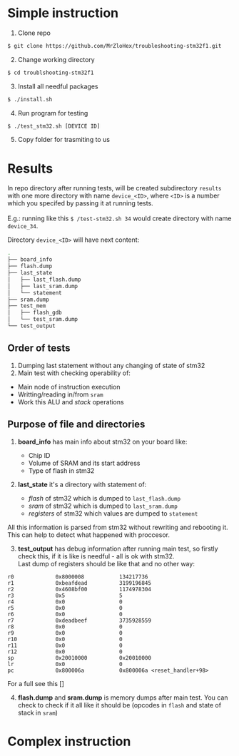 # Simple instruction

1. Clone repo
```sh
$ git clone https://github.com/MrZloHex/troubleshooting-stm32f1.git
```

2. Change working directory
```sh
$ cd troublshooting-stm32f1
```

3. Install all needful packages
```sh
$ ./install.sh
```

4. Run program for testing
```sh
$ ./test_stm32.sh [DEVICE ID]
```

5. Copy folder for trasmiting to us

# Results

In repo directory after running tests, will be created subdirectory `results` with one more directory with name `device_<ID>`, where `<ID>` is a number which you specifed by passing it at running tests.</br></br>
E.g.: running like this
`
$ /test-stm32.sh 34
`
would create directory with name `device_34`.
</br>


Directory `device_<ID>` will have next content:
```bash
.
├── board_info
├── flash.dump
├── last_state
│   ├── last_flash.dump
│   ├── last_sram.dump
│   └── statement
├── sram.dump
├── test_mem
│   ├── flash_gdb
│   └── test_sram.dump
└── test_output
```

## Order of tests

 1. Dumping last statement without any changing of state of stm32
 2. Main test with checking operability of:
   - Main node of instruction execution
   - Writting/reading in/from `sram`
   - Work this ALU and _stack_ operations

## Purpose of file and directories

1. __board_info__ has main info about stm32 on your board like:
   - Chip ID
   - Volume of SRAM and its start address
   - Type of flash in stm32

2. __last_state__ it's a directory with statement of:
   - _flash_ of stm32 which is dumped to `last_flash.dump`
   - _sram_ of stm32 which is dumped to `last_sram.dump`
   - _registers_ of stm32 which values are dumped to `statement`

All this information is parsed from stm32 without rewriting and rebooting it. This can help to detect what happened with proccesor.

3. __test_output__ has debug information after running main test, so firstly check this, if it is like is needful - all is ok with stm32.</br>
Last dump of registers should be like that and no other way:
```
r0             0x8000008           134217736
r1             0xbeafdead          3199196845
r2             0x4608bf00          1174978304
r3             0x5                 5
r4             0x0                 0
r5             0x0                 0
r6             0x0                 0
r7             0xdeadbeef          3735928559
r8             0x0                 0
r9             0x0                 0
r10            0x0                 0
r11            0x0                 0
r12            0x0                 0
sp             0x20010000          0x20010000
lr             0x0                 0
pc             0x800006a           0x800006a <reset_handler+98>
```
For a full see this []

4. __flash.dump__ and __sram.dump__ is memory dumps after main test. You can check to check if it all like it should be (opcodes in `flash` and state of stack in `sram`)

# Complex instruction
